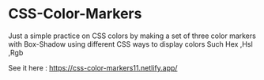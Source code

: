 # CSS-Color-Markers

Just a simple practice on CSS colors by making a set of three color markers with Box-Shadow using different CSS ways to display colors Such Hex ,Hsl ,Rgb

See it here :
https://css-color-markers11.netlify.app/
